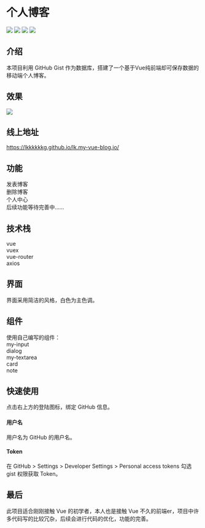# 个人博客

![](https://img.shields.io/badge/vue-2.6.6-brightgreen.svg?style=flat-square)
![](https://img.shields.io/badge/vuex-2.6.6-brightgreen.svg?style=flat-square)
![](https://img.shields.io/badge/vue--router-3.0.3-brightgreen.svg?style=flat-square)
![](https://img.shields.io/badge/axios-0.18.0-orange.svg?style=flat-square)
## 介绍
本项目利用 GitHub Gist 作为数据库，搭建了一个基于Vue纯前端却可保存数据的移动端个人博客。

## 效果
![](https://img-blog.csdnimg.cn/2019031117250588.gif)

## 线上地址
https://lkkkkkkg.github.io/lk.my-vue-blog.io/

## 功能
发表博客 <br>
删除博客 <br>
个人中心 <br>
后续功能等待完善中……

## 技术栈
vue <br>
vuex <br>
vue-router <br>
axios

## 界面
界面采用简洁的风格，白色为主色调。

## 组件
使用自己编写的组件：<br>
my-input <br>
dialog <br>
my-textarea <br>
card <br>
note

## 快速使用
点击右上方的登陆图标，绑定 GitHub 信息。

#### 用户名
用户名为 GitHub 的用户名。

#### Token
在 GitHub > Settings > Developer Settings > Personal access tokens 勾选 gist 权限获取 Token。

## 最后
此项目适合刚刚接触 Vue 的初学者，本人也是接触 Vue 不久的前端er，项目中许多代码写的比较冗杂，后续会进行代码的优化，功能的完善。



